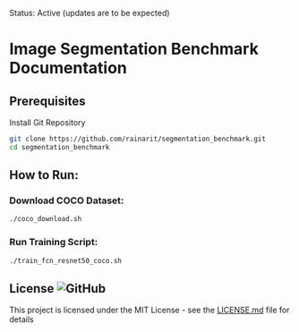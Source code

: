 Status: Active (updates are to be expected)

# Image Segmentation Benchmark Documentation
## Prerequisites
Install Git Repository
```bash
git clone https://github.com/rainarit/segmentation_benchmark.git
cd segmentation_benchmark
```
## How to Run:
### Download COCO Dataset:
```bash
./coco_download.sh
```
### Run Training Script:
```bash
./train_fcn_resnet50_coco.sh
```

## License ![GitHub](https://img.shields.io/github/license/rainarit/segmentation_benchmark)

This project is licensed under the MIT License - see the [LICENSE.md](https://github.com/rainarit/segmentation-benchmark/blob/main/LICENSE) file for details


